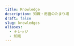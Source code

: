```yaml
---
title: Knowledge
description: 知識・用語のたまり場
draft: false
slug: knowledges
aliases:
  - ナレッジ
  - 知識
---
```

